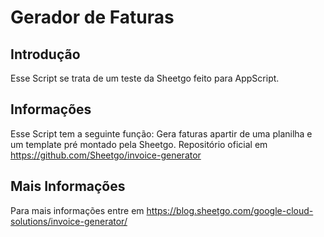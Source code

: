 # Gerador de Faturas


## Introdução

Esse Script se trata de um teste da Sheetgo feito para AppScript.


## Informações 

Esse Script tem a seguinte função: Gera faturas apartir de uma planilha e um template pré montado pela Sheetgo. 
Repositório oficial em https://github.com/Sheetgo/invoice-generator


## Mais Informações 

Para mais informações entre em https://blog.sheetgo.com/google-cloud-solutions/invoice-generator/
